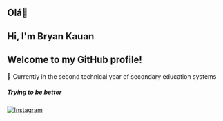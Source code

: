 ## Olá👋

## Hi, I'm Bryan Kauan
## Welcome to my GitHub profile!
                                                                          
:school: Currently in the second technical year of secondary education systems
                                                                                        

##### Trying to be better
 <div> 
<a href="https://www.instagram.com/eobraiak/" target="_blank">
  <img src="https://img.shields.io/badge/Instagram-E4405F?style=for-the-badge&logo=instagram&logoColor=white" alt="Instagram">
</a>

